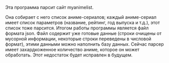 Эта программа парсит сайт myanimelist.

Она собирает с него список аниме-сериалов; каждый аниме-сериал имеет список параметров (название, рейтинг, год выпуска и т.д.), этот список тоже парсится.
Итогом работы программы является файл формата json. Файл содержит уже готовые данные (строки очищены от мусорной информации, некоторые строки переведены в числовой формат),
этими данными можно наполнить базу данных. Сейчас парсер имеет захардкоженное количество аниме, которое он может обработать. Этот недостаток будет исправлен в будущем.